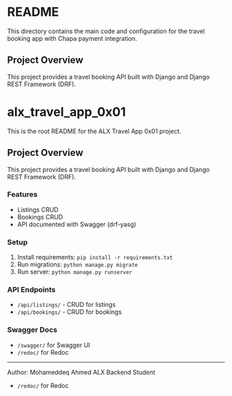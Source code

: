 # README

This directory contains the main code and configuration for the travel booking app with Chapa payment integration.

## Project Overview
This project provides a travel booking API built with Django and Django REST Framework (DRF).
# alx_travel_app_0x01

This is the root README for the ALX Travel App 0x01 project.

## Project Overview
This project provides a travel booking API built with Django and Django REST Framework (DRF).

### Features
- Listings CRUD
- Bookings CRUD
- API documented with Swagger (drf-yasg)

### Setup
1. Install requirements: `pip install -r requirements.txt`
2. Run migrations: `python manage.py migrate`
3. Run server: `python manage.py runserver`

### API Endpoints
- `/api/listings/` - CRUD for listings
- `/api/bookings/` - CRUD for bookings

### Swagger Docs
- `/swagger/` for Swagger UI
- `/redoc/` for Redoc

---

Author: Mohameddeq Ahmed
ALX Backend Student
- `/redoc/` for Redoc
